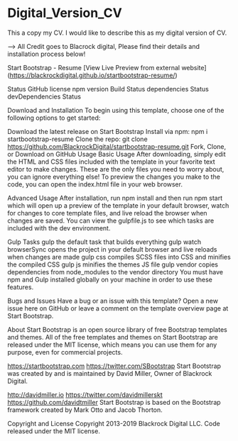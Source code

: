 # Digital_Version_CV
This a copy my CV. I would like to describe this as my digital version of CV.

--> All Credit goes to Blacrock digital, Please find their details and installation process below!

Start Bootstrap - Resume
[View Live Preview from external website] (https://blackrockdigital.github.io/startbootstrap-resume/)

Status
GitHub license npm version Build Status dependencies Status devDependencies Status

Download and Installation
To begin using this template, choose one of the following options to get started:

Download the latest release on Start Bootstrap
Install via npm: npm i startbootstrap-resume
Clone the repo: git clone https://github.com/BlackrockDigital/startbootstrap-resume.git
Fork, Clone, or Download on GitHub
Usage
Basic Usage
After downloading, simply edit the HTML and CSS files included with the template in your favorite text editor to make changes. These are the only files you need to worry about, you can ignore everything else! To preview the changes you make to the code, you can open the index.html file in your web browser.

Advanced Usage
After installation, run npm install and then run npm start which will open up a preview of the template in your default browser, watch for changes to core template files, and live reload the browser when changes are saved. You can view the gulpfile.js to see which tasks are included with the dev environment.

Gulp Tasks
gulp the default task that builds everything
gulp watch browserSync opens the project in your default browser and live reloads when changes are made
gulp css compiles SCSS files into CSS and minifies the compiled CSS
gulp js minifies the themes JS file
gulp vendor copies dependencies from node_modules to the vendor directory
You must have npm and Gulp installed globally on your machine in order to use these features.

Bugs and Issues
Have a bug or an issue with this template? Open a new issue here on GitHub or leave a comment on the template overview page at Start Bootstrap.

About
Start Bootstrap is an open source library of free Bootstrap templates and themes. All of the free templates and themes on Start Bootstrap are released under the MIT license, which means you can use them for any purpose, even for commercial projects.

https://startbootstrap.com
https://twitter.com/SBootstrap
Start Bootstrap was created by and is maintained by David Miller, Owner of Blackrock Digital.

http://davidmiller.io
https://twitter.com/davidmillerskt
https://github.com/davidtmiller
Start Bootstrap is based on the Bootstrap framework created by Mark Otto and Jacob Thorton.

Copyright and License
Copyright 2013-2019 Blackrock Digital LLC. Code released under the MIT license.
